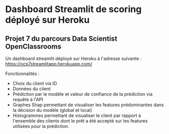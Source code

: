 # Dashboard Streamlit de scoring déployé sur Heroku

## Projet 7 du parcours Data Scientist OpenClassrooms

Un dashboard streamlit déployé sur Heroku à l'adresse suivante :
https://ocp7streamlitapp.herokuapp.com/

Fonctionnalités :

- Choix du client via ID
- Données du client
- Prédiction par le modèle et valeur de confiance de la prédiction via requête à l'API
- Graphes Shap permettant de visualiser les features prédominantes dans la décision du modèle (global et local)
- Histogrammes permettant de visualiser le client par rapport à l'ensemble des clients dont le prêt a été accepté sur les features utilisées pour la prédiction.